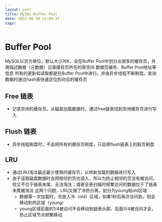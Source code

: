 ```yaml
---
layout: post
title: MySQL-Buffer Pool
date: 2022-06-30 23:09:37
tags:
---
```


# Buffer Pool

MySQL以页为单位，默认大小16K，会在Buffer Pool中划分出很多的缓存页，并用描述数据（元数据）记录缓存页所在的表空间 数据页编号、Buffer Pool地址等信息
所有的更新和读取都是在Buffer Pool中进行。并由异步线程不断刷盘。查询数据时通过hash表快速定位到对应的缓存页

## Free 链表

- 记录空闲的缓存页。从磁盘加载数据时，通过free链表找到空闲缓存页进行写入

## Flush 链表

- 异步线程刷盘时，不会把所有的缓存页刷盘，只会把flush链表上的脏页刷盘

## LRU

- 通过LRU淘汰最近最少使用的缓存页，以供新加载的数据进行写入
- 由于读取磁盘数据时会把相邻的页也读入，所以为防止相邻的页没有被访问，但又不位于链表末尾，无法淘汰；或者全表扫描时频繁访问的数据位于了链表末尾被淘汰 这两个问题，LRU又做了冷热分离，划分为young和old区域
  - 数据第一次加载时，先放入冷（old）区域，如果1秒后再次访问到，则会移动到热区域（young）
  - young区域前面的1/4被访问不会移动到链表头部，后面3/4被访问才会，防止区域节点频繁移动
